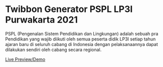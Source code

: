 # Twibbon Generator PSPL LP3I Purwakarta 2021
PSPL (Pengenalan Sistem Pendidikan dan Lingkungan) adalah sebuah pra Pendidikan yang wajib diikuti oleh semua peserta didik LP3I setiap tahun ajaran baru di seluruh cabang di Indonesia dengan pelaksanaannya dapat dilakukan sendiri oleh cabang secara regional.

<a href="https://pspl.w3llsquad.or.id/" target="blank">Live Preview/Demo</a>
